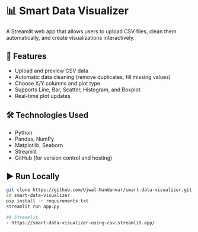 # 📊 Smart Data Visualizer

A Streamlit web app that allows users to upload CSV files, clean them automatically, and create visualizations interactively.

## 🚀 Features
- Upload and preview CSV data
- Automatic data cleaning (remove duplicates, fill missing values)
- Choose X/Y columns and plot type
- Supports Line, Bar, Scatter, Histogram, and Boxplot
- Real-time plot updates

## 🛠️ Technologies Used
- Python
- Pandas, NumPy
- Matplotlib, Seaborn
- Streamlit
- GitHub (for version control and hosting)

## ▶️ Run Locally
```bash
git clone https://github.com/Ujwal-Nandanwar/smart-data-visualizer.git
cd smart-data-visualizer
pip install -r requirements.txt
streamlit run app.py

## Streamlit
- https://smart-data-visualizer-using-csv.streamlit.app/
